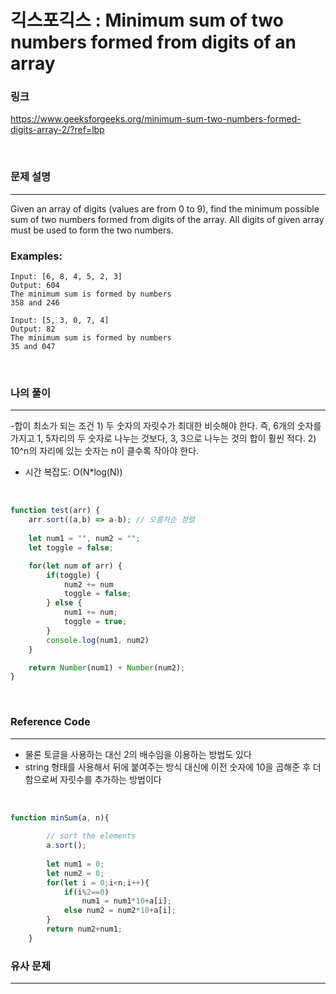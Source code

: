 긱스포긱스 : Minimum sum of two numbers formed from digits of an array
===
### 링크
https://www.geeksforgeeks.org/minimum-sum-two-numbers-formed-digits-array-2/?ref=lbp

<br>

### 문제 설명
---
Given an array of digits (values are from 0 to 9), find the minimum possible sum of two numbers formed from digits of the array. All digits of given array must be used to form the two numbers.

### Examples: 
```
Input: [6, 8, 4, 5, 2, 3]
Output: 604
The minimum sum is formed by numbers 
358 and 246

Input: [5, 3, 0, 7, 4]
Output: 82
The minimum sum is formed by numbers 
35 and 047
```
<br>

### 나의 풀이
---
-합이 최소가 되는 조건
    1) 두 숫자의 자릿수가 최대한 비슷해야 한다. 즉, 6개의 숫자를 가지고 1, 5자리의 두 숫자로 나누는 것보다, 3, 3으로 나누는 것의 합이 훨씬 적다.
    2) 10^n의 자리에 있는 숫자는 n이 클수록 작아야 한다.
- 시간 복잡도: O(N*log(N))

<br>

```js
function test(arr) {
    arr.sort((a,b) => a-b); // 오름차순 정렬
    
    let num1 = "", num2 = "";
    let toggle = false;

    for(let num of arr) {
        if(toggle) {
            num2 += num
            toggle = false;
        } else {
            num1 += num;
            toggle = true;
        }
        console.log(num1, num2)
    }

    return Number(num1) + Number(num2);
}
```
<br>

### Reference Code
---
- 물론 토글을 사용하는 대신 2의 배수임을 이용하는 방법도 있다
- string 형태를 사용해서 뒤에 붙여주는 방식 대신에 이전 숫자에 10을 곱해준 후 더함으로써 자릿수를 추가하는 방법이다

<br>

```js
function minSum(a, n){
 
        // sort the elements
        a.sort();
 
        let num1 = 0;
        let num2 = 0;
        for(let i = 0;i<n;i++){
            if(i%2==0)
                num1 = num1*10+a[i];
            else num2 = num2*10+a[i];
        }
        return num2+num1;
    }
```
### 유사 문제
---
<br>

